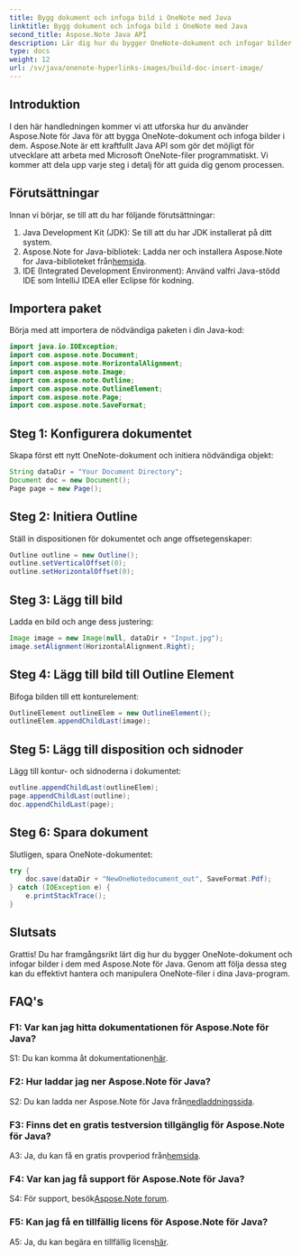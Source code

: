 ```yaml
---
title: Bygg dokument och infoga bild i OneNote med Java
linktitle: Bygg dokument och infoga bild i OneNote med Java
second_title: Aspose.Note Java API
description: Lär dig hur du bygger OneNote-dokument och infogar bilder med Aspose.Note för Java. Steg-för-steg handledning för sömlös integration.
type: docs
weight: 12
url: /sv/java/onenote-hyperlinks-images/build-doc-insert-image/
---
```

## Introduktion

I den här handledningen kommer vi att utforska hur du använder Aspose.Note för Java för att bygga OneNote-dokument och infoga bilder i dem. Aspose.Note är ett kraftfullt Java API som gör det möjligt för utvecklare att arbeta med Microsoft OneNote-filer programmatiskt. Vi kommer att dela upp varje steg i detalj för att guida dig genom processen.

## Förutsättningar

Innan vi börjar, se till att du har följande förutsättningar:

1. Java Development Kit (JDK): Se till att du har JDK installerat på ditt system.
2.  Aspose.Note for Java-bibliotek: Ladda ner och installera Aspose.Note for Java-biblioteket från[hemsida](https://releases.aspose.com/note/java/).
3. IDE (Integrated Development Environment): Använd valfri Java-stödd IDE som IntelliJ IDEA eller Eclipse för kodning.

## Importera paket

Börja med att importera de nödvändiga paketen i din Java-kod:

```java
import java.io.IOException;
import com.aspose.note.Document;
import com.aspose.note.HorizontalAlignment;
import com.aspose.note.Image;
import com.aspose.note.Outline;
import com.aspose.note.OutlineElement;
import com.aspose.note.Page;
import com.aspose.note.SaveFormat;
```

## Steg 1: Konfigurera dokumentet

Skapa först ett nytt OneNote-dokument och initiera nödvändiga objekt:

```java
String dataDir = "Your Document Directory";
Document doc = new Document();
Page page = new Page();
```

## Steg 2: Initiera Outline

Ställ in dispositionen för dokumentet och ange offsetegenskaper:

```java
Outline outline = new Outline();
outline.setVerticalOffset(0);
outline.setHorizontalOffset(0);
```

## Steg 3: Lägg till bild

Ladda en bild och ange dess justering:

```java
Image image = new Image(null, dataDir + "Input.jpg");
image.setAlignment(HorizontalAlignment.Right);
```

## Steg 4: Lägg till bild till Outline Element

Bifoga bilden till ett konturelement:

```java
OutlineElement outlineElem = new OutlineElement();
outlineElem.appendChildLast(image);
```

## Steg 5: Lägg till disposition och sidnoder

Lägg till kontur- och sidnoderna i dokumentet:

```java
outline.appendChildLast(outlineElem);
page.appendChildLast(outline);
doc.appendChildLast(page);
```

## Steg 6: Spara dokument

Slutligen, spara OneNote-dokumentet:

```java
try {
    doc.save(dataDir + "NewOneNotedocument_out", SaveFormat.Pdf);
} catch (IOException e) {
    e.printStackTrace();
}
```

## Slutsats

Grattis! Du har framgångsrikt lärt dig hur du bygger OneNote-dokument och infogar bilder i dem med Aspose.Note för Java. Genom att följa dessa steg kan du effektivt hantera och manipulera OneNote-filer i dina Java-program.

## FAQ's

### F1: Var kan jag hitta dokumentationen för Aspose.Note för Java?

 S1: Du kan komma åt dokumentationen[här](https://reference.aspose.com/note/java/).

### F2: Hur laddar jag ner Aspose.Note för Java?

 S2: Du kan ladda ner Aspose.Note för Java från[nedladdningssida](https://releases.aspose.com/note/java/).

### F3: Finns det en gratis testversion tillgänglig för Aspose.Note för Java?

 A3: Ja, du kan få en gratis provperiod från[hemsida](https://releases.aspose.com/).

### F4: Var kan jag få support för Aspose.Note för Java?

 S4: För support, besök[Aspose.Note forum](https://forum.aspose.com/c/note/28).

### F5: Kan jag få en tillfällig licens för Aspose.Note för Java?

 A5: Ja, du kan begära en tillfällig licens[här](https://purchase.aspose.com/temporary-license/).
